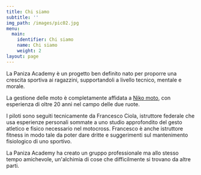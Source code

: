 ```yaml
---
title: Chi siamo
subtitle: ''
img_path: /images/pic02.jpg
menu:
  main:
    identifier: Chi siamo
    name: Chi siamo
    weight: 2
layout: page
---
```

La Paniza Academy è un progetto ben definito nato per proporre una crescita sportiva ai ragazzini, supportandoli a livello tecnico, mentale e morale. 

La gestione delle moto è completamente affidata a [Niko moto](https://nikomoto.it/), con esperienza di oltre 20 anni nel campo delle due ruote. 

I piloti sono seguiti tecnicamente da Francesco Ciola, istruttore federale che usa esperienze personali sommate a uno studio approfondito del gesto atletico e fisico necessario nel motocross. Francesco è anche istruttore fitness in modo tale da poter dare dritte e suggerimenti sul mantenimento fisiologico di uno sportivo.

La Paniza Academy ha creato un gruppo professionale ma allo stesso tempo amichevole, un'alchimia di cose che difficilmente si trovano da altre parti.
